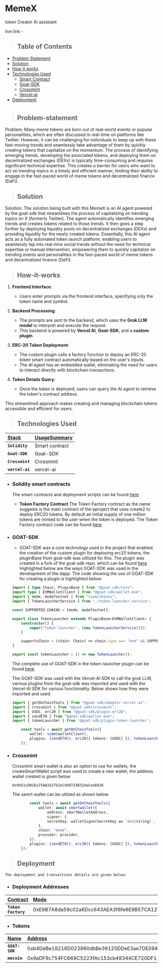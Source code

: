 # MemeX
token Creator AI assistant

live link - 

> ## Table of Contents

-   [Problem Statement](#Problem-statement)
-   [Solution](#Solution)
-   [How it works](#How-it-works)
-   [Technologies Used](#technologies-used)
    -   [Smart Contract](#Solidity-smart-contracts)
    -   [Goat-SDK](#Goat-SDK)
    -   [Crossmint](#Crossmint)
    -   [Vercel-ai](#Vercel-ai)
-   [Deployment](#Deployment)
#

> ## Problem-statement

Problem: Many meme tokens are born out of real-world events or popular personalities, which are often discussed in real-time on platforms like 
Twitter. However, it can be challenging for individuals to keep up with these fast-moving trends and seamlessly take advantage of them 
by quickly creating tokens that capitalize on the momentum. The process of identifying emerging trends, developing the associated 
tokens, and deploying them on decentralized exchanges (DEXs) is typically time-consuming and requires significant technical expertise. 
This creates a barrier for users who want to act on trending topics in a timely and efficient manner, limiting their ability to engage 
in the fast-paced world of meme tokens and decentralized finance (DeFi).

> ## Solution

Solution: The solution being built with this MemeX is an AI agent powered by the goat-sdk that streamlines the process of capitalizing 
on trending topics on X (formerly Twitter). The agent automatically identifies emerging trends and creates tokens related to those 
trends. It then goes a step further by deploying liquidity pools on decentralized exchanges (DEXs) and providing liquidity for the 
newly created tokens. Essentially, this AI agent acts as a fully automated token launch platform, enabling users to seamlessly tap 
into real-time social trends without the need for technical expertise or manual intervention, empowering them to quickly capitalize on 
trending events and personalities in the fast-paced world of meme tokens and decentralized finance (DeFi).

> ## How-it-works

1. **Frontend Interface**:  
   - Users enter prompts via the frontend interface, specifying only the token name and symbol.

2. **Backend Processing**:  
   - The prompts are sent to the backend, which uses the **Grok LLM model** to interpret and execute the request.  
   - This backend is powered by **Vercel AI**, **Goat-SDK**, and a **custom plugin**.

3. **ERC-20 Token Deployment**:  
   - The custom plugin calls a factory function to deploy an ERC-20 token smart contract automatically based on the user's inputs.  
   - The AI agent has an embedded wallet, eliminating the need for users to interact directly with blockchain transactions.

4. **Token Details Query**:  
   - Once the token is deployed, users can query the AI agent to retrieve the token's contract address.

This streamlined approach makes creating and managing blockchain tokens accessible and efficient for users.

> ## Technologies Used

| <b><u>Stack</u></b>      | <b><u>UsageSummary</u></b>                           |
| :----------------------- | :--------------------------------------------------- |
| **`Solidity`**           | Smart contract                                       |
| **`Goat-SDK`**           | Goat-SDK                                             |
| **`Crossmint`**          | Crossmint                                            |
| **`vercel-ai`**          | vercel-ai                                            |

-   ### **Solidity smart contracts**

    The  smart contracts and deployment scripts can be found [here](https://github.com/NatX223/memex/tree/main/Smart-Contracts)

    -   **Token Factory Contract** The Token Factory contract as the name suggests is the main contract of the pproject that uses create2 to deploy ERC20 
    tokens. By default an initial supply of one million tokens are minted to the user when the token is deployed.
    The Token Factory contract code can be found [here](https://github.com/NatX223/memex/blob/main/Smart-Contracts/contracts/tokenFactory.sol).

-   ### **GOAT-SDK**

    - GOAT-SDK was a core technology used in the project that enabled the creation of the custom plugin for deploying erc20 tokens, the pluginBase from 
    goat-sdk was utilized for this. The plugin was created in a fork of the goat-sdk repo. which can be found [here]()
    Highlighted below are the ways GOAT-SDK was used in the development of the dapp.
    The code showing the use of GOAT-SDK for creating a plugin is highlighted 
    below:
    ```ts
    import { type Chain, PluginBase } from "@goat-sdk/core";
    import type { EVMWalletClient } from "@goat-sdk/wallet-evm";
    import { mode, modeTestnet } from "viem/chains";
    import { TokenLauncherService } from "./token-launcher.service";

    const SUPPORTED_CHAINS = [mode, modeTestnet];

    export class TokenLauncher extends PluginBase<EVMWalletClient> {
        constructor() {
            super("token-launcher", [new TokenLauncherService()]);
        }

        supportsChain = (chain: Chain) => chain.type === "evm" && SUPPORTED_CHAINS.some((c) => c.id === chain.id);
    }

    export const tokenLauncher = () => new TokenLauncher();
    ```
    The complete use of GOAT-SDK in the token-launcher plugin can be found [here](). 

    The GOAT-SDK was used with the Vercel-AI SDK to call the grok LLM, various plugins from the goat-sdk was imported and used with the Vercel-AI SDK for various functionality.
    Below shows how they were imported and used.
    ```ts
    import { getOnChainTools } from "@goat-sdk/adapter-vercel-ai";
    import { crossmint } from "@goat-sdk/crossmint";
    import { USDC, erc20 } from "@goat-sdk/plugin-erc20";
    import { sendETH } from "@goat-sdk/wallet-evm";
    import { tokenLauncher } from '@goat-sdk/plugin-token-launcher';
    ``` 

    ```ts
        const tools = await getOnChainTools({
            wallet: viem(walletClient),
            plugins: [sendETH(), erc20({ tokens: [USDC] }), tokenLauncher()],
        });
    ```
    
- ### **Crossmint**

    Crossmint smart wallet is also an option to use for wallets, the createSmartWallet script was used to create a new wallet, the address wallet created is given below
    ```solidity
    0x9451cD01Ea75AA1627b1eCdd9733B324aCee6826
    ```

    The samrt wallet can be utilzed as shown below
    ```ts
            const tools = await getOnChainTools({
                wallet: await smartwallet({
                    address: smartWalletAddress,
                    signer: {
                    secretKey: walletSignerSecretKey as `0x${string}`,
                },
                chain: "mode",
                provider: provider,
            }),
            plugins: [sendETH(), erc20({ tokens: [USDC] }), tokenLauncher()],
        });
    ```

> ## Deployment

    The deployment and transactions details are given below:

-   ### **Deployment Addresses**

| <b><u>Contract</u></b>   | <b><u>Mode</u></b>                             |
| :----------------------- | :----------------------------------------------|
| **`Token Factory`**      | 0xE9B7A8da59c02a6Dcc643AEA3f6fe6E9B57CA127     |

-   ### **Tokens**

| <b><u>Name</u></b>       | <b><u>Address</u></b>                          |
| :----------------------- | :----------------------------------------------|
| **`GOAT-SDK`**           |  0xb4DeBe18216D023960dbBe39120DDeE3ae7DE094    |
| **`mecoin`**             |  0x9aDF9c754FC669C5223fAc153cb48344CE720DF1    |